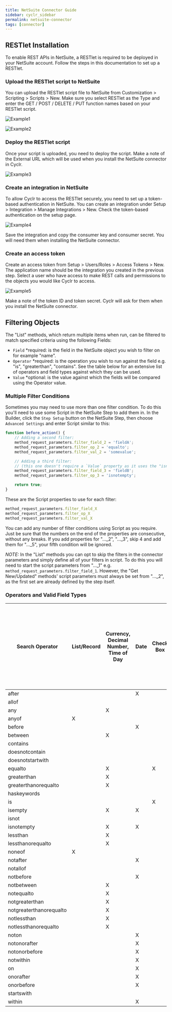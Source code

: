 ```yaml
---
title: NetSuite Connector Guide
sidebar: cyclr_sidebar
permalink: netsuite-connector
tags: [connector]
---
```


## RESTlet Installation

To enable REST APIs in NetSuite, a RESTlet is required to be deployed in your NetSuite account. Follow the steps in this documentation to set up a RESTlet.

### Upload the RESTlet script to NetSuite

You can upload the RESTlet script file to NetSuite from Customization > Scripting > Scripts > New. Make sure you select RESTlet as the Type and enter the GET / POST / DELETE / PUT function names based on your RESTlet script.

![Example1](./images/Netsuite_1.png)

![Example2](./images/Netsuite_2_2.png)

### Deploy the RESTlet script

Once your script is uploaded, you need to deploy the script. Make a note of the External URL which will be used when you install the NetSuite connector in Cyclr.

![Example3](./images/Netsuite_3.png)

### Create an integration in NetSuite

To allow Cyclr to access the RESTlet securely, you need to set up a token-based authentication in NetSuite. You can create an integration under Setup > Integration > Manage Integrations > New. Check the token-based authentication on the setup page.

![Example4](./images/Netsuite_4.png)

Save the integration and copy the consumer key and consumer secret. You will need them when installing the NetSuite connector.

### Create an access token

Create an access token from Setup > Users/Roles > Access Tokens > New. The application name should be the integration you created in the previous step. Select a user who have access to make REST calls and permissions to the objects you would like Cyclr to access.

![Example5](./images/Netsuite_5.png)

Make a note of the token ID and token secret. Cyclr will ask for them when you install the NetSuite connector.

## Filtering Objects 

The "List" methods, which return multiple items when run, can be filtered to match specified criteria using the following Fields:

- `Field` \*required: is the field in the NetSuite object you wish to filter on for example "name".
- `Operator` \*required: is the operation you wish to run against the field e.g. "is", "greaterthan", "contains". See the table below for an extensive list of operators and field types against which they can be used.
- `Value` \*optional: is the value against which the fields will be compared using the Operator value.

### Multiple Filter Conditions

Sometimes you may need to use more than one filter condition.  To do this you'll need to use some Script in the NetSuite Step to add them in.  In the Builder, click the `Step Setup` button on the NetSuite Step, then choose `Advanced Settings` and enter Script similar to this:

```javascript
function before_action() {
    // Adding a second filter:
    method_request_parameters.filter_field_2 = 'fieldA';
    method_request_parameters.filter_op_2 = 'equalto';
    method_request_parameters.filter_val_2 = 'somevalue';

    // Adding a third filter:
    // (this one doesn't require a `Value` property as it uses the "isnotempty" Operator)
    method_request_parameters.filter_field_3 = 'fieldB';
    method_request_parameters.filter_op_3 = 'isnotempty';

    return true;
}
```

These are the Script properties to use for each filter:

```javascript
method_request_parameters.filter_field_X
method_request_parameters.filter_op_X
method_request_parameters.filter_val_X
```


You can add any number of filter conditions using Script as you require.  Just be sure that the numbers on the end of the properties are consecutive, without any breaks.  If you add properties for "..._2", "..._3", skip 4 and add them for "..._5", your fifth condition will be ignored.

*NOTE:* In the "List" methods you can opt to skip the filters in the connector parameters and simply define all of your filters in script. To do this you will need to start the script parameters from "..._1" e.g. `method_request_parameters.filter_field_1`. However, the "Get New/Updated" methods' script parameters must always be set from "..._2", as the first set are already defined by the step itself.



### Operators and Valid Field Types

|Search Operator|List/Record|Currency, Decimal Number, Time of Day|Date|Check Box|Document, Image|Email Address, Free-Form Text, Long Text, Password, Percent, Phone Number, Rich Text, Text Area,|Multi Select|
|--- |--- |--- |--- |--- |--- |--- |--- |
|after|||X|||||
|allof|||||||X|
|any||X||||X||
|anyof|X||||X||X|
|before|||X|||||
|between||X||||||
|contains||||||X||
|doesnotcontain||||||X||
|doesnotstartwith||||||X||
|equalto||X||X||X||
|greaterthan||X||||||
|greaterthanorequalto||X||||||
|haskeywords||||||X||
|is||||X||X||
|isempty||X|X|||X||
|isnot||||||X||
|isnotempty||X|X|||X||
|lessthan||X||||||
|lessthanorequalto||X||||||
|noneof|X||||X||X|
|notafter|||X|||||
|notallof|||||||X|
|notbefore|||X|||||
|notbetween||X||||||
|notequalto||X||||||
|notgreaterthan||X||||||
|notgreaterthanorequalto||X||||||
|notlessthan||X||||||
|notlessthanorequalto||X||||||
|noton|||X|||||
|notonorafter|||X|||||
|notonorbefore|||X|||||
|notwithin|||X|||||
|on|||X|||||
|onorafter|||X|||||
|onorbefore|||X|||||
|startswith||||||X||
|within|||X|||||

